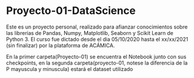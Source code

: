 # Proyecto-01-DataScience
Este es un proyecto personal, realizado para afianzar conocimientos sobre las librerias de Pandas, Numpy, Matplotlib, Seaborn y Scikit Learn de Python 3.
El curso fue dictado desde el dia 05/10/2020 hasta el xx/xx/2021 (sin finalizar) por la plataforma de ACÁMICA.

En la primer carpeta(Proyecto-01) se encuentra el Notebook junto con sus checkpoints, en la segunda carpeta(proyecto-01, notese la diferencia de la P mayuscula y minuscula) estará el dataset utilizado

